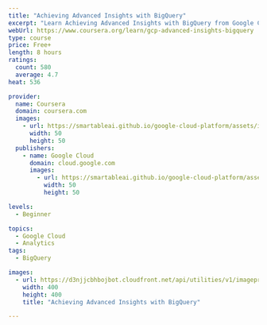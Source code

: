 ```yaml
---
title: "Achieving Advanced Insights with BigQuery"
excerpt: "Learn Achieving Advanced Insights with BigQuery from Google Cloud. The third course in this specialization is Achieving Advanced Insights with BigQuery. Here we will build on your growing knowledge of SQL as we dive into advanced functions and ..."
webUrl: https://www.coursera.org/learn/gcp-advanced-insights-bigquery
type: course
price: Free+
length: 8 hours
ratings:
  count: 580
  average: 4.7
heat: 536

provider:
  name: Coursera
  domain: coursera.com
  images:
    - url: https://smartableai.github.io/google-cloud-platform/assets/images/organizations/coursera.com-50x50.jpg
      width: 50
      height: 50
  publishers:
    - name: Google Cloud
      domain: cloud.google.com
      images:
        - url: https://smartableai.github.io/google-cloud-platform/assets/images/organizations/cloud.google.com-50x50.jpg
          width: 50
          height: 50

levels:
  - Beginner

topics:
  - Google Cloud
  - Analytics
tags:
  - BigQuery

images:
  - url: https://d3njjcbhbojbot.cloudfront.net/api/utilities/v1/imageproxy/https://s3.amazonaws.com/coursera-course-photos/ae/0d03d0dea811e7b1e52f5879eec057/course-3_v2.jpg?auto=format%2Ccompress&dpr=1&w=400&h=400&fit=fill&bg=FFF
    width: 400
    height: 400
    title: "Achieving Advanced Insights with BigQuery"

---
```


